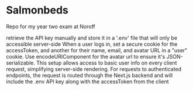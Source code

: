 # Salmonbeds

Repo for my year two exam at Noroff

retrieve the API key manually and store it in a '.env' file that will only be accessible server-side
When a user logs in, set a secure cookie for the accessToken, and another for their name, email, and avatar URL in a "user" cookie. Use encodeURIComponent for the avatar url to ensure it's JSON-serializable.
This setup allows access to basic user info on every client request, simplifying server-side rendering.
For requests to authenticated endpoints, the request is routed through the Next.js backend and will include the .env API key along with the accessToken from the client
